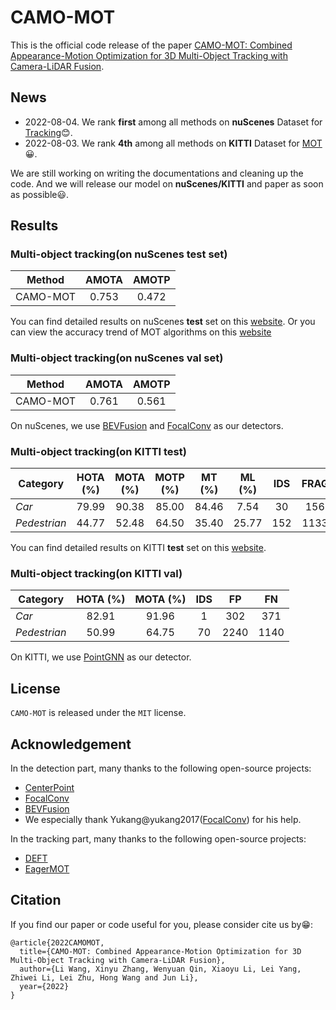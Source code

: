 # CAMO-MOT

This is the official code release of the paper [CAMO-MOT: Combined Appearance-Motion Optimization for 3D Multi-Object Tracking with Camera-LiDAR Fusion](填充网址).

## News

- 2022-08-04.  We rank **first** among all methods on **nuScenes** Dataset for [Tracking](https://www.nuscenes.org/tracking?externalData=all&mapData=all&modalities=Any):blush:. 
- 2022-08-03.  We rank **4th** among all methods on **KITTI** Dataset for [MOT](http://www.cvlibs.net/datasets/kitti/eval_tracking.php):grinning:.

We are still working on writing the documentations and cleaning up the code. And we will release our model on **nuScenes/KITTI** and paper as soon as possible:smiley:.

## Results

### Multi-object tracking(on nuScenes test set)
 
 Method         | AMOTA    | AMOTP   
--------------- |:--------:|:--------:
 CAMO-MOT       | 0.753    | 0.472
 
You can find detailed results on nuScenes **test** set on this [website](https://eval.ai/web/challenges/challenge-page/476/leaderboard/1321).
Or you can view the accuracy trend of MOT algorithms on this [website](https://paperswithcode.com/sota/3d-multi-object-tracking-on-nuscenes?p=bevfusion-multi-task-multi-sensor-fusion-with)

### Multi-object tracking(on nuScenes val set)

 Method         | AMOTA    | AMOTP   
--------------- |:--------:|:--------:
 CAMO-MOT       | 0.761    | 0.561

 
On nuScenes, we use [BEVFusion](https://github.com/mit-han-lab/bevfusion) and [FocalConv](https://github.com/dvlab-research/FocalsConv) as our detectors.

### Multi-object tracking(on KITTI test)

 Category       | HOTA (%) | MOTA (%) | MOTP (%)| MT (%) | ML (%) | IDS | FRAG |  FP  |   FN  
--------------- |:--------:|:--------:|:-------:|:------:|:------:|:---:|:----:|:----:|:-----:
 *Car*          | 79.99    | 90.38    |  85.00  | 84.46  | 7.54   | 30  | 156  | 2337 | 942   
 *Pedestrian*   | 44.77    | 52.48    |  64.50  | 35.40  | 25.77  | 152 | 1133 | 8325 | 2525  
 
You can find detailed results on KITTI **test** set on this [website](http://www.cvlibs.net/datasets/kitti/eval_tracking_detail.php?result=b3be646ab7ac4935ad15cb81cc1e12a6d8db4983). 

### Multi-object tracking(on KITTI val)

 Category       | HOTA (%) | MOTA (%) | IDS |  FP  |   FN  
--------------- |:--------:|:--------:|:---:|:----:|:-----:
 *Car*          | 82.91    | 91.96    | 1   | 302  | 371   
 *Pedestrian*   | 50.99    | 64.75    | 70  | 2240 | 1140  
 
On KITTI, we use [PointGNN](https://github.com/WeijingShi/Point-GNN) as our detector.

## License

`CAMO-MOT` is released under the `MIT` license.

## Acknowledgement

In the detection part, many thanks to the following open-source projects:
- [CenterPoint](https://github.com/tianweiy/CenterPoint)
- [FocalConv](https://github.com/dvlab-research/FocalsConv)
- [BEVFusion](https://github.com/mit-han-lab/bevfusion)
- We especially thank Yukang@yukang2017([FocalConv](https://github.com/dvlab-research/FocalsConv)) for his help.

In the tracking part, many thanks to the following open-source projects:
- [DEFT](https://github.com/MedChaabane/DEFT)
- [EagerMOT](https://github.com/aleksandrkim61/EagerMOT)

## Citation
If you find our paper or code useful for you, please consider cite us by:grin::
```
@article{2022CAMOMOT,
  title={CAMO-MOT: Combined Appearance-Motion Optimization for 3D Multi-Object Tracking with Camera-LiDAR Fusion},
  author={Li Wang, Xinyu Zhang, Wenyuan Qin, Xiaoyu Li, Lei Yang, Zhiwei Li, Lei Zhu, Hong Wang and Jun Li},
  year={2022}
}
```

